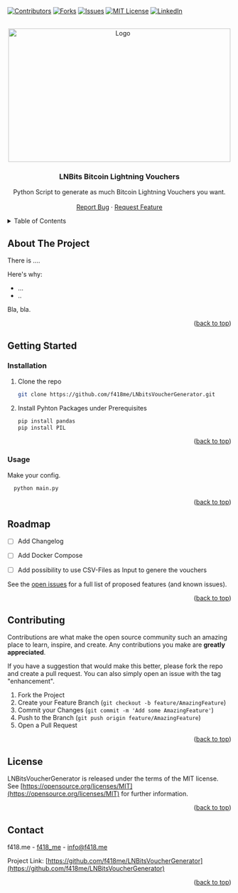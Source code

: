

[![Contributors][contributors-shield]][contributors-url]
[![Forks][forks-shield]][forks-url]
[![Issues][issues-shield]][issues-url]
[![MIT License][license-shield]][license-url]
[![LinkedIn][linkedin-shield]][linkedin-url]


<!-- PROJECT LOGO -->
<br />
<div align="center">
  <a href="https://github.com/f418me/LNBitsVoucherGenerator">
    <img src="https://f418.me/wp-content/uploads/2022/08/bild_qr.jpg" alt="Logo" width="500" height="300">
  </a>

  <h3 align="center">LNBits Bitcoin Lightning Vouchers</h3>

  <p align="center">
    Python Script to generate as much Bitcoin Lightning Vouchers you want.
    <br />
    <br />
    <a href="https://github.com/f418me/LNBitsVoucherGenerator/issues">Report Bug</a>
    ·
    <a href="https://github.com/f418me/LNBitsVoucherGenerator/issues">Request Feature</a>
  </p>
</div>



<!-- TABLE OF CONTENTS -->
<details>
  <summary>Table of Contents</summary>
  <ol>
    <li>
      <a href="#about-the-project">About The Project</a>
      <ul>
        <li><a href="#built-with">Built With</a></li>
      </ul>
    </li>
    <li>
      <a href="#getting-started">Getting Started</a>
      <ul>
        <li><a href="#prerequisites">Prerequisites</a></li>
        <li><a href="#installation">Installation</a></li>
      </ul>
    </li>
    <li><a href="#usage">Usage</a></li>
    <li><a href="#roadmap">Roadmap</a></li>
    <li><a href="#contributing">Contributing</a></li>
    <li><a href="#license">License</a></li>
    <li><a href="#contact">Contact</a></li>
    <li><a href="#acknowledgments">Acknowledgments</a></li>
  </ol>
</details>



<!-- ABOUT THE PROJECT -->
## About The Project

<!-- 
[![Product Name Screen Shot][product-screenshot]](https://example.com)
-->

There is ....

Here's why:
* ...
* ..

Bla, bla.


<p align="right">(<a href="#readme-top">back to top</a>)</p>




<!-- GETTING STARTED -->
## Getting Started


### Installation

1. Clone the repo
   ```sh
   git clone https://github.com/f418me/LNbitsVoucherGenerator.git
   ```
2. Install Pyhton Packages under Prerequisites
   ```sh
   pip install pandas
   pip install PIL
   ```
<p align="right">(<a href="#readme-top">back to top</a>)</p>



<!-- USAGE EXAMPLES -->
### Usage

Make your config.

 ```sh
   python main.py
   ```
<p align="right">(<a href="#readme-top">back to top</a>)</p>



<!-- ROADMAP -->
## Roadmap

- [ ] Add Changelog
- [ ] Add Docker Compose
- [ ] Add possibility to use CSV-Files as Input to genere the vouchers


See the [open issues](https://github.com/f418me/LNBitsVoucherGenerator/issues) for a full list of proposed features (and known issues).

<p align="right">(<a href="#readme-top">back to top</a>)</p>



<!-- CONTRIBUTING -->
## Contributing

Contributions are what make the open source community such an amazing place to learn, inspire, and create. Any contributions you make are **greatly appreciated**.

If you have a suggestion that would make this better, please fork the repo and create a pull request. You can also simply open an issue with the tag "enhancement".

1. Fork the Project
2. Create your Feature Branch (`git checkout -b feature/AmazingFeature`)
3. Commit your Changes (`git commit -m 'Add some AmazingFeature'`)
4. Push to the Branch (`git push origin feature/AmazingFeature`)
5. Open a Pull Request

<p align="right">(<a href="#readme-top">back to top</a>)</p>



<!-- LICENSE -->
## License

LNBitsVoucherGenerator is released under the terms of the MIT license. See [https://opensource.org/licenses/MIT](https://opensource.org/licenses/MIT) for further information.

<p align="right">(<a href="#readme-top">back to top</a>)</p>



<!-- CONTACT -->
## Contact

f418.me - [f418_me](https://twitter.com/f418_me) - info@f418.me

Project Link: [https://github.com/f418me/LNBitsVoucherGenerator](https://github.com/f418me/LNBitsVoucherGenerator)

<p align="right">(<a href="#readme-top">back to top</a>)</p>




<!-- MARKDOWN LINKS & IMAGES -->
<!-- https://www.markdownguide.org/basic-syntax/#reference-style-links -->
[contributors-shield]: https://img.shields.io/github/contributors/f418me/LNBitsVoucherGenerator?style=for-the-badge
[contributors-url]: https://github.com/f418me/LNBitsVoucherGenerator/graphs/contributors
[forks-shield]: https://img.shields.io/github/forks/f418me/LNBitsVoucherGenerator.svg?style=for-the-badge
[forks-url]: https://github.com/f418me/LNBitsVoucherGenerator/network/members
[issues-shield]: https://img.shields.io/github/issues/f418me/LNBitsVoucherGenerator.svg?style=for-the-badge
[issues-url]: https://github.com/f418me/LNBitsVoucherGenerator/issues
[license-shield]: https://img.shields.io/github/license/f418me/LNBitsVoucherGenerator.svg?style=for-the-badge
[license-url]: https://github.com/f418me/LNBitsVoucherGenerator/blob/master/LICENSE.txt
[linkedin-shield]: https://img.shields.io/badge/-LinkedIn-black.svg?style=for-the-badge&logo=linkedin&colorB=555
[linkedin-url]: https://www.linkedin.com/company/f418-me/
[product-screenshot]: images/screenshot.png
